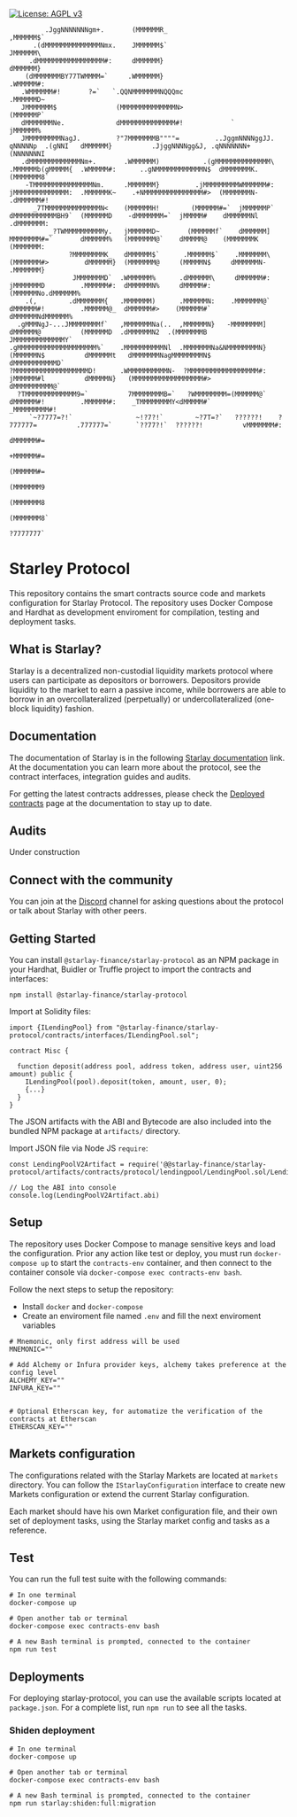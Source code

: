 [![License: AGPL v3](https://img.shields.io/badge/License-AGPL%20v3-blue.svg)](https://www.gnu.org/licenses/agpl-3.0)

```
         .JggNNNNNNNgm+.       (MMMMMMR_                                                  ,MMMMMM$`
      .(dMMMMMMMMMMMMMMNmx.    JMMMMMM$`                                                  JMMMMMM\
     .dMMMMMMMMMMMMMMMMM#:     dMMMMMM}                                                   dMMMMMM}
    (dMMMMMMMBY77TWMMMM=`     .WMMMMMM}                                                  .WMMMMM#:
   .WMMMMMM#!       ?=`   `.QQNMMMMMMMNQQQmc                                             .MMMMMMD~
   JMMMMMMM$               (MMMMMMMMMMMMMMN>                                             (MMMMMMP`
   dMMMMMMMNe.             dMMMMMMMMMMMMMM#!            `                                jMMMMMM%
   JMMMMMMMMMNagJ.         ?"7MMMMMMMB""""=         ..JggmNNNNggJJ.    qNNNNNp  .(gNNI   dMMMMMM}          .JjggNNNNgg&J, .qNNNNNNN+       (NNNNNNNI
   .dMMMMMMMMMMMMMNm+.       .WMMMMMM)           .(gMMMMMMMMMMMMMM\   .MMMMMMb(gMMMMM{  .WMMMMM#:      ..gNMMMMMMMMMMMMN$  dMMMMMMMK.     (MMMMMMM8`
    -TMMMMMMMMMMMMMMMNm.     .MMMMMMM}         .jMMMMMMMMMWMMMMMM#:   jMMMMMMMMMMMMMM:  .MMMMMMK~    .+NMMMMMMMMMMMMMMM#>  (MMMMMMMN-    .dMMMMMM#!
      _7TMMMMMMMMMMMMMMN<    (MMMMMMH!        (MMMMMM#=`  jMMMMMMP`   dMMMMMMMMMMMBH9`  (MMMMMMD    -dMMMMMMM=`  jMMMMM#    dMMMMMMNl   .dMMMMMMM:
          _?TWMMMMMMMMMMy.   jMMMMMMD~       (MMMMMMf`    dMMMMMM]    MMMMMMMM#=`       dMMMMMM%   (MMMMMMM@`    dMMMMM@    (MMMMMMMK   (MMMMMMM:
               ?MMMMMMMMK_   dMMMMMM$`      .MMMMMM$`    .MMMMMMM\   (MMMMMMM#>         dMMMMMM}  (MMMMMMM@     (MMMMMN$     dMMMMMMN- .MMMMMMM}
                JMMMMMMMD`  .WMMMMMM%      .dMMMMMM\     dMMMMMM#:   jMMMMMMMD         .MMMMMM#:  dMMMMMMN%     dMMMMM#:     (MMMMMMNo.dMMMMMM%
    .(,        .dMMMMMMM{   .MMMMMMM)      .MMMMMMN:    .MMMMMMM@`   dMMMMMM#!         .MMMMMM@_  dMMMMMM#>    (MMMMMM#`      dMMMMMMNdMMMMMM%
  .gMMMNgJ-...JMMMMMMMMf`   ,MMMMMMMNa(..  ,MMMMMMN}   -MMMMMMMM]    dMMMMMM@          (MMMMMMD  .dMMMMMMN2  .(MMMMMMMB       JMMMMMMMMMMMMMY`
.gMMMMMMMMMMMMMMMMMMMM%`    .MMMMMMMMMMNl  .MMMMMMMNa&NMMMMMMMMN}   (MMMMMMN$          dMMMMMMt   dMMMMMMMNagMMMMMMMMN$        dMMMMMMMMMMMD`
?MMMMMMMMMMMMMMMMMMMD!      .WMMMMMMMMMMN-  ?MMMMMMMMMMMMMMMMMM#:   jMMMMMM#l          dMMMMMN}   (MMMMMMMMMMMMMMMMMM#>        dMMMMMMMMMM@`
  ?TMMMMMMMMMMMMM9=`          7MMMMMMMMB=`   ?WMMMMMMMM=(MMMMMM@`   dMMMMMM#!         .MMMMMM#:    _TMMMMMMMMY<dMMMMM#`        _MMMMMMMMM#!
     `~?7777=?!`                ~!?7?!`        ~?7T=?`   ??????!    ?777777=          .777777=`      `??77?!`  ??????!          vMMMMMMM#:
                                                                                                                                dMMMMMM#=
                                                                                                                               +MMMMMM#=
                                                                                                                              (MMMMMM#=
                                                                                                                             (MMMMMMM9
                                                                                                                            (MMMMMMM8
                                                                                                                           (MMMMMMM8`
                                                                                                                           ?7777777`
```

# Starley Protocol

This repository contains the smart contracts source code and markets configuration for Starlay Protocol. The repository uses Docker Compose and Hardhat as development enviroment for compilation, testing and deployment tasks.

## What is Starlay?

Starlay is a decentralized non-custodial liquidity markets protocol where users can participate as depositors or borrowers. Depositors provide liquidity to the market to earn a passive income, while borrowers are able to borrow in an overcollateralized (perpetually) or undercollateralized (one-block liquidity) fashion.

## Documentation

The documentation of Starlay is in the following [Starlay documentation](https://docs.starlay.finance/) link. At the documentation you can learn more about the protocol, see the contract interfaces, integration guides and audits.

For getting the latest contracts addresses, please check the [Deployed contracts](https://docs.starlay.finance/deployed-contracts/deployed-contracts) page at the documentation to stay up to date.


## Audits

Under construction

## Connect with the community

You can join at the [Discord](https://discord.gg/fdjNAJmgUc) channel for asking questions about the protocol or talk about Starlay with other peers.

## Getting Started

You can install `@starlay-finance/starlay-protocol` as an NPM package in your Hardhat, Buidler or Truffle project to import the contracts and interfaces:

`npm install @starlay-finance/starlay-protocol`

Import at Solidity files:

```
import {ILendingPool} from "@starlay-finance/starlay-protocol/contracts/interfaces/ILendingPool.sol";

contract Misc {

  function deposit(address pool, address token, address user, uint256 amount) public {
    ILendingPool(pool).deposit(token, amount, user, 0);
    {...}
  }
}
```

The JSON artifacts with the ABI and Bytecode are also included into the bundled NPM package at `artifacts/` directory.

Import JSON file via Node JS `require`:

```
const LendingPoolV2Artifact = require('@@starlay-finance/starlay-protocol/artifacts/contracts/protocol/lendingpool/LendingPool.sol/LendingPool.json');

// Log the ABI into console
console.log(LendingPoolV2Artifact.abi)
```

## Setup

The repository uses Docker Compose to manage sensitive keys and load the configuration. Prior any action like test or deploy, you must run `docker-compose up` to start the `contracts-env` container, and then connect to the container console via `docker-compose exec contracts-env bash`.

Follow the next steps to setup the repository:

- Install `docker` and `docker-compose`
- Create an enviroment file named `.env` and fill the next enviroment variables

```
# Mnemonic, only first address will be used
MNEMONIC=""

# Add Alchemy or Infura provider keys, alchemy takes preference at the config level
ALCHEMY_KEY=""
INFURA_KEY=""


# Optional Etherscan key, for automatize the verification of the contracts at Etherscan
ETHERSCAN_KEY=""

```

## Markets configuration

The configurations related with the Starlay Markets are located at `markets` directory. You can follow the `IStarlayConfiguration` interface to create new Markets configuration or extend the current Starlay configuration.

Each market should have his own Market configuration file, and their own set of deployment tasks, using the Starlay market config and tasks as a reference.

## Test

You can run the full test suite with the following commands:

```
# In one terminal
docker-compose up

# Open another tab or terminal
docker-compose exec contracts-env bash

# A new Bash terminal is prompted, connected to the container
npm run test
```

## Deployments

For deploying starlay-protocol, you can use the available scripts located at `package.json`. For a complete list, run `npm run` to see all the tasks.

### Shiden deployment

```
# In one terminal
docker-compose up

# Open another tab or terminal
docker-compose exec contracts-env bash

# A new Bash terminal is prompted, connected to the container
npm run starlay:shiden:full:migration
```
